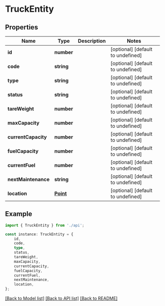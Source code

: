 # TruckEntity


## Properties

Name | Type | Description | Notes
------------ | ------------- | ------------- | -------------
**id** | **number** |  | [optional] [default to undefined]
**code** | **string** |  | [optional] [default to undefined]
**type** | **string** |  | [optional] [default to undefined]
**status** | **string** |  | [optional] [default to undefined]
**tareWeight** | **number** |  | [optional] [default to undefined]
**maxCapacity** | **number** |  | [optional] [default to undefined]
**currentCapacity** | **number** |  | [optional] [default to undefined]
**fuelCapacity** | **number** |  | [optional] [default to undefined]
**currentFuel** | **number** |  | [optional] [default to undefined]
**nextMaintenance** | **string** |  | [optional] [default to undefined]
**location** | [**Point**](Point.md) |  | [optional] [default to undefined]

## Example

```typescript
import { TruckEntity } from './api';

const instance: TruckEntity = {
    id,
    code,
    type,
    status,
    tareWeight,
    maxCapacity,
    currentCapacity,
    fuelCapacity,
    currentFuel,
    nextMaintenance,
    location,
};
```

[[Back to Model list]](../README.md#documentation-for-models) [[Back to API list]](../README.md#documentation-for-api-endpoints) [[Back to README]](../README.md)
